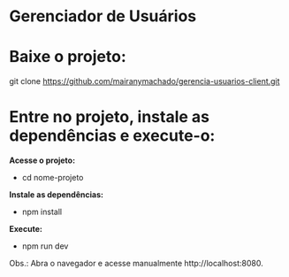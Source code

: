 # Gerenciador de Usuários

# Baixe o projeto:
git clone https://github.com/mairanymachado/gerencia-usuarios-client.git

# Entre no projeto, instale as dependências e execute-o:
**Acesse o projeto:**
* cd nome-projeto

**Instale as dependências:**
   * npm install

**Execute:**
   * npm run dev


Obs.: Abra o navegador e acesse manualmente http://localhost:8080.
